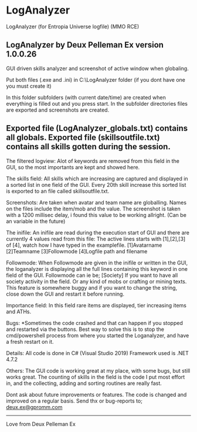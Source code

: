 # LogAnalyzer
LogAnalyzer (for Entropia Universe logfile) (MMO RCE)



LogAnalyzer by Deux Pelleman Ex
version 1.0.0.26
--------------------------------------

GUI driven skills analyzer and screenshot of active window when globaling.

Put both files (.exe and .ini) in C:\LogAnalyzer folder (if you dont have one you must create it)

In this folder subfolders (with current date/time) are created when everything is filled out and you press start.
In the subfolder directories files are exported and screenshots are created.

Exported file (LogAnalyzer_globals.txt) contains all globals.
Exported file (skillsoutfile.txt) contains all skills gotten during the session.
--------------------------------------


The filtered logview:
Alot of keywords are removed from this field in the GUI, so the most importants are kept and showed here.


The skills field:
All skills which are increasing are captured and displayed in a sorted list in one field of the GUI.
Every 20th skill increase this sorted list is exported to an file called skillsoutfile.txt.



Screenshots:
Are taken when avatar and team name are globalling.
Names on the files include the item/mob and the value.
The screenshot is taken with a 1200 millisec delay, i found this value to be working allright. (Can be an variable in the future)



The inifile:
An inifile are read during the execution start of GUI and there are currently 4 values read from this file:
The active lines starts with [1],[2],[3] of [4], watch how I have typed in the examplefile.
[1]Avatarname
[2]Teamname
[3]Followmode
[4]Logfile path and filename


Followmode:
When Followmode are given in the inifile or written in the GUI, the loganalyzer is displaying all the full lines containing this keyword in one field of the GUI.
Followmode can ie be; [Society] 
If you want to have all society activity in the field.
Or any kind of mobs or crafting or mining texts.
This feature is somewhere buggy and if you want to change the string, close down the GUI and restart it before running.


Importance field:
In this field rare items are displayed, tier increasing items and ATHs.



Bugs:
*Sometimes the code crashed and that can happen if you stopped and restarted via the buttons.
Best way to solve this is to stop the cmd/powershell process from where you started the Loganalyzer, and have a fresh restart on it.



Details:
All code is done in C# (Visual Studio 2019)
Framework used is .NET 4.7.2



Others:
The GUI code is working great at my place, with some bugs, but still works great.
The counting of skills in the field is the code I put most effort in, and the collecting, adding and sorting routines are really fast.

Dont ask about future improvements or features.
The code is changed and improved on a regular basis.
Send thx or bug-reports to; deux.ex@gpromm.com


--------------------------------------
Love from
Deux Pelleman Ex
